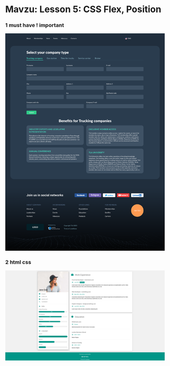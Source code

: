 # Mavzu: Lesson 5: CSS Flex, Position



### 1 must have ! important
![alt text](image-2.png)

### 2 html css
![alt text](image.png)
